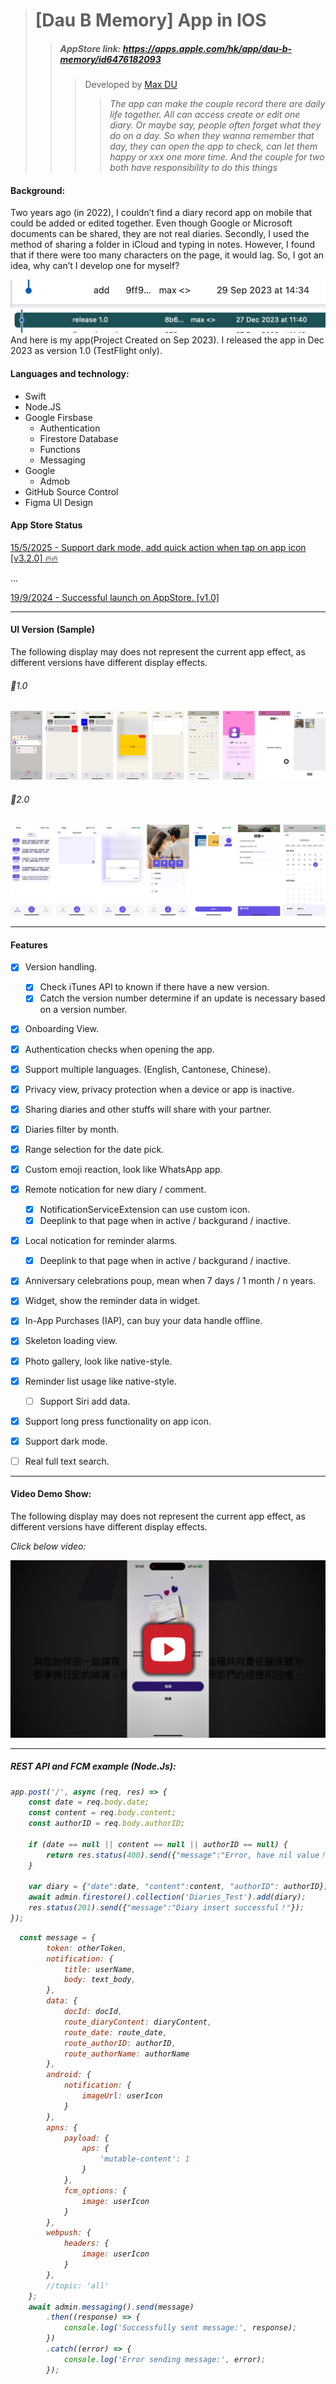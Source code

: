 <!-- ![Alt Text](https://media.giphy.com/media/vFKqnCdLPNOKc/giphy.gif)

<img src="https://media.giphy.com/media/vFKqnCdLPNOKc/giphy.gif" width="40" height="40" />

<img src="/giphy.gif"/> -->
># [Dau B Memory] App in IOS
>>##### AppStore link: https://apps.apple.com/hk/app/dau-b-memory/id6476182093
>>>Developed by [Max DU](https://github.com/maxdu96)
>>>>*The app can make the couple record there are daily life together. All can access create or edit one diary. Or maybe say, people often forget what they do on a day. So when they wanna remember that day, they can open the app to check, can let them happy or xxx one more time. And the couple for two both have responsibility to do this things*


#### Background: 
Two years ago (in 2022), I couldn’t find a diary record app on mobile that could be added or edited together. Even though Google or Microsoft documents can be shared, they are not real diaries. Secondly, I used the method of sharing a folder in iCloud and typing in notes. However, I found that if there were too many characters on the page, it would lag. So, I got an idea, why can’t I develop one for myself?

<img src = "/DauBMemory/Image/git_first.jpg" />
<img src = "/DauBMemory/Image/git_version1.0.jpg" />
And here is my app(Project Created on Sep 2023). I released the app in Dec 2023 as version 1.0 (TestFlight only). 

#### Languages and technology:
+ Swift
+ Node.JS
+ Google Firsbase 
    - Authentication 
    - Firestore Database
    - Functions
    - Messaging
+ Google 
    - Admob
+ GitHub Source Control
+ Figma UI Design

#### App Store Status
<u>15/5/2025 - Support dark mode, add quick action when tap on app icon [v3.2.0] 🔥🔥</u> 

...
<!-- 
<u>19/3/2025 - Add emoji selection panel [v2.4.0]</u> 

...

<u>25/2/2025 - Add in app purchase can let you buy your own data and can handle in offline. [v2.2.1]</u> 

...

<u>28/1/2025 - Fix the not correct version number and add anniversary reminder notification. [v2.0.0] </u> 

... -->

<u>19/9/2024 - Successful launch on AppStore. [v1.0] </u> 

___

#### UI Version (Sample)
The following display may does not represent the current app effect, as different versions have different display effects.

###### 🎈1.0
<img src="/DauBMemory/Image/UI_v1.png" />

###### 🎈2.0
<img src="/DauBMemory/Image/UI_v2.png" />

___


#### Features
- [x] Version handling.
    - [x] Check iTunes API to known if there have a new version.
    - [x] Catch the version number determine if an update is necessary based on a version number. 
- [x] Onboarding View.
- [x] Authentication checks when opening the app.
- [x] Support multiple languages. (English, Cantonese, Chinese).
- [x] Privacy view, privacy protection when a device or app is inactive.
- [x] Sharing diaries and other stuffs will share with your partner.
- [x] Diaries filter by month.
- [x] Range selection for the date pick.
- [x] Custom emoji reaction, look like WhatsApp app.
- [x] Remote notication for new diary / comment.
    - [x]  NotificationServiceExtension can use custom icon.
    - [x]  Deeplink to that page when in active / backgurand / inactive.
- [x] Local notication for reminder alarms.
    - [x]  Deeplink to that page when in active / backgurand / inactive.
- [x] Anniversary celebrations poup, mean when 7 days / 1 month / n years.
- [x] Widget, show the reminder data in widget.
- [x] In-App Purchases (IAP), can buy your data handle offline.
- [x] Skeleton loading view.
- [x] Photo gallery, look like native-style.
- [x] Reminder list usage like native-style.
    - [ ] Support Siri add data.
- [X] Support long press functionality on app icon.
- [x] Support dark mode.
- [ ] Real full text search.



___


#### Video Demo Show:
The following display may does not represent the current app effect, as different versions have different display effects.

<i>Click below video:<i>

[![Dau B Memory](/DauBMemory/Image/play_video.png)](https://youtu.be/uHn1DlWv_UI "GO YOUTUBE")


<!-- | Function  | Description |
| ------ | :-----------: |
| `Welcome page & App basic` | <img src="/DauBMemory/Image/GIF/welcome.gif" width="30%" height="30%" /> <img src="/DauBMemory/Image/GIF/main_3tab.gif" width="30%" height="30%" />|
| `Diary create flow` | <img src="/DauBMemory/Image/GIF/diary_typing.gif" width="30%" height="30%" />  <img src="/DauBMemory/Image/GIF/day_range_selector.gif" width="30%" height="30%" /> <img src="/DauBMemory/Image/GIF/diary_create.gif" width="30%" height="30%" />|
| `Diary list show` | <img src="/DauBMemory/Image/GIF/diary_read.gif" width="30%" height="30%" /> <img src="/DauBMemory/Image/GIF/year_selector.gif" width="30%" height="30%" /> <img src="/DauBMemory/Image/GIF/diary_canEdit.gif" width="30%" height="30%" />|
| `Comment functions` | <img src="/DauBMemory/Image/GIF/coment_typing.gif" width="30%" height="30%" /> <img src="/DauBMemory/Image/GIF/coment_reaction.gif" width="30%" height="30%" />  <img src="/DauBMemory/Image/GIF/comment_count.gif" width="30%" height="30%" /> |
| `Diary status have remote notification` | <img src="/DauBMemory/Image/GIF/notif_create.gif" width="30%" height="30%" /> <img src="/DauBMemory/Image/GIF/notif_edit.gif" width="30%" height="30%"/> <img src="/DauBMemory/Image/GIF/notif_reaction.gif" width="30%" height="30%" />|
| `Profile all can be editable` | <img src="/DauBMemory/Image/GIF/profile_canEdit.gif" width="30%" height="30%" /> |
| `Reminder widget and deepLink` <br> If you ask me why I don't use the native "Reminder" feature of Apple, it's because the native "Reminder" updates a "completed task" on the left side, and it's very easy to accidentally click on it in the widget. ^ ^  | <img src="/DauBMemory/Image/GIF/reminder_typing.gif" width="30%" height="30%" /> <img src="/DauBMemory/Image/GIF/reminder_widget.gif" width="30%" height="30%" /> <img src="/DauBMemory/Image/GIF/reminder_widgetColor.gif" width="30%" height="30%" /> <img src="/DauBMemory/Image/GIF/reminder_widgetUpdate.gif" width="30%" height="30%" /> <img src="/DauBMemory/Image/GIF/reminder_widgetDeeplink.gif" width="30%" height="30%" />|
| `photo mark function` | <img src="/DauBMemory/Image/GIF/photo_mark.gif" width="30%" height="30%" /> |
| `privacy view protect when app not in foreground` | <img src="/DauBMemory/Image/privacy_view.png" width="30%" height="30%" /> |
| `skeleton loader` | <img src="/DauBMemory/Image/GIF/list_reload.gif" width="30%" height="30%" /> |
| `effect for backgroud photo` | <img src="/DauBMemory/Image/GIF/profile_effect.gif" width="30%" height="30%" /> |
<!-- | `Photo mark Widget` | Coming soon | -->
<!-- | `Photo mark Widget` | Coming soon | -->
<!-- | `Photo mark Widget` | Coming soon | -->

___


##### REST API and FCM example (Node.Js):

``` js
app.post('/', async (req, res) => {
    const date = req.body.date;
    const content = req.body.content;
    const authorID = req.body.authorID;

    if (date == null || content == null || authorID == null) {
        return res.status(400).send({"message":"Error, have nil value！"});
    }

    var diary = {"date":date, "content":content, "authorID": authorID};
    await admin.firestore().collection('Diaries_Test').add(diary);
    res.status(201).send({"message":"Diary insert successful！"});
});
```

``` js
  const message = {
        token: otherToken,
        notification: {
            title: userName,
            body: text_body,
        },
        data: {
            docId: docId,
            route_diaryContent: diaryContent,
            route_date: route_date,
            route_authorID: authorID,
            route_authorName: authorName
        },
        android: {
            notification: {
                imageUrl: userIcon
            }
        },
        apns: {
            payload: {
                aps: {
                    'mutable-content': 1
                }
            },
            fcm_options: {
                image: userIcon
            }
        },
        webpush: {
            headers: {
                image: userIcon
            }
        },
        //topic: 'all'
    };
    await admin.messaging().send(message)
        .then((response) => {
            console.log('Successfully sent message:', response);
        })
        .catch((error) => {
            console.log('Error sending message:', error);
        });
```

